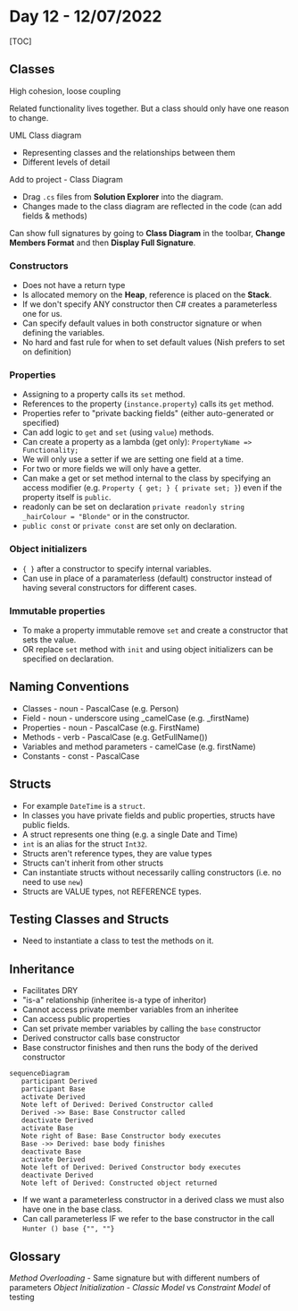 # Day 12 - 12/07/2022

[TOC]

## Classes

High cohesion, loose coupling

Related functionality lives together.
But a class should only have one reason to change.

UML Class diagram 
- Representing classes and the relationships between them
- Different levels of detail

Add to project - Class Diagram
- Drag `.cs` files from **Solution Explorer** into the diagram.
- Changes made to the class diagram are reflected in the code (can add fields & methods)

Can show full signatures by going to **Class Diagram** in the toolbar, **Change Members Format** and then **Display Full Signature**.

### Constructors

- Does not have a return type
- Is allocated memory on the **Heap**, reference is placed on the **Stack**.
- If we don't specify ANY constructor then C# creates a parameterless one for us.
- Can specify default values in both constructor signature or when defining the variables.
- No hard and fast rule for when to set default values (Nish prefers to set on definition)

### Properties

- Assigning to a property calls its `set` method.
- References to the property (`instance.property`) calls its `get` method.
- Properties refer to "private backing fields" (either auto-generated or specified)
- Can add logic to `get` and `set` (using `value`) methods.
- Can create a property as a lambda (get only): `PropertyName => Functionality;`
- We will only use a setter if we are setting one field at a time.
- For two or more fields we will only have a getter.
- Can make a get or set method internal to the class by specifying an access modifier (e.g. `Property { get; } { private set; }`) even if the property itself is `public`.
- readonly can be set on declaration `private readonly string _hairColour = "Blonde"` or in the constructor.
- `public const` or `private const` are set only on declaration.

### Object initializers

- `{ }` after a constructor to specify internal variables.
- Can use in place of a paramaterless (default) constructor instead of having several constructors for different cases.

### Immutable properties

- To make a property immutable remove `set` and create a constructor that sets the value.
- OR replace `set` method with `init` and using object initializers can be specified on declaration.

## Naming Conventions

- Classes - noun - PascalCase (e.g. Person)
- Field - noun - underscore using _camelCase (e.g. _firstName)
- Properties - noun - PascalCase (e.g. FirstName)
- Methods - verb - PascalCase (e.g. GetFullName())
- Variables and method parameters - camelCase (e.g. firstName)
- Constants - const - PascalCase

## Structs

- For example `DateTime` is a `struct`.
- In classes you have private fields and public properties, structs have public fields.
- A struct represents one thing (e.g. a single Date and Time)
- `int` is an alias for the struct `Int32`.
- Structs aren't reference types, they are value types
- Structs can't inherit from other structs
- Can instantiate structs without necessarily calling constructors (i.e. no need to use `new`)
- Structs are VALUE types, not REFERENCE types.

## Testing Classes and Structs

- Need to instantiate a class to test the methods on it.

## Inheritance
 
 - Facilitates DRY
 - "is-a" relationship (inheritee is-a type of inheritor)
 - Cannot access private member variables from an inheritee
 - Can access public properties
 - Can set private member variables by calling the `base` constructor
 - Derived constructor calls base constructor
 - Base constructor finishes and then runs the body of the derived constructor

 ```mermaid
 sequenceDiagram
    participant Derived
    participant Base
    activate Derived
    Note left of Derived: Derived Constructor called
    Derived ->> Base: Base Constructor called 
    deactivate Derived
    activate Base
    Note right of Base: Base Constructor body executes
    Base ->> Derived: base body finishes
    deactivate Base
    activate Derived
    Note left of Derived: Derived Constructor body executes
    deactivate Derived
    Note left of Derived: Constructed object returned
 ```
- If we want a parameterless constructor in a derived class we must also have one in the base class.
- Can call parameterless IF we refer to the base constructor in the call `Hunter () base {"", ""}`

## Glossary
*Method Overloading* - Same signature but with different numbers of parameters
*Object Initialization* - 
*Classic Model* vs *Constraint Model* of testing
